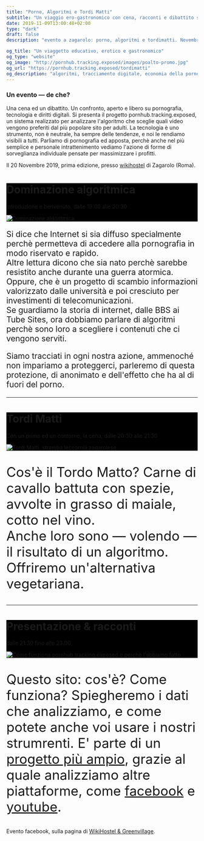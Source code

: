 ```yaml
---
title: "Porno, Algoritmi e Tordi Matti"
subtitle: "Un viaggio ero-gastronomico con cena, racconti e dibattito sul progetto pornhub.tracking.exposed"
date: 2019-11-09T13:00:48+02:00
type: "dark"
draft: false
description: "evento a zagarolo: porno, algoritmi e tordimatti. Novembre 2019"

og_title: "Un viaggetto educativo, erotico e gastronomico"
og_type: "website"
og_image: "http://pornhub.tracking.exposed/images/poalto-promo.jpg"
og_url: "https://pornhub.tracking.exposed/tordimatti"
og_description: "algoritmi, tracciamento digitale, economia della pornografia. Una analisi dell'algoritmo di pornhub e come questo influice sulla nostra percezione della sessualità"
---
```


### Un evento ― de che?

Una cena ed un dibattito. Un confronto, aperto e libero su pornografia, tecnologia e diritti digitali.
Si presenta il progetto pornhub.tracking.exposed, un sistema realizzato per analizzare l'algoritmo che sceglie quali video vengono preferiti dal più popolare sito per adulti.
La tecnologia è uno strumento, non è neutrale, ha sempre delle tendenze, e noi le rendiamo visibili a tutti.
Parliamo di pornografia ed apposta, perchè anche nel più semplice e personale intrattenimento vediamo l'azione di forme di sorveglianza individuale pensate per massimizzare i profitti.

Il 20 Novembre 2019, prima edizione, presso [wikihostel](https://wikihostel.it) di Zagarolo (Roma).

<div class="row">
  <div class="col-sm-6">
    <div class="card" style="background-color:black">
      <div class="card-body">
        <h1 class="card-title">Dominazione algoritmica</h1>
        <p class="card-text">Introduzione e benvenuto, dalle 19:00 alle 20:30</p>
      </div>
      <img class="card-img-top" src="/images/algorithmdom.svg" alt="Dominazione algoritmica">
    </div>
  </div>
  <div class="col-sm-6">
    <p style="font-size:1.5em" class="font-weight-light">
      Si dice che Internet si sia diffuso specialmente perchè permetteva di accedere alla pornografia in modo riservato e rapido.
      <br>
      Altre lettura dicono che sia nato perchè sarebbe resistito anche durante una guerra atormica.
      <br>
      Oppure, che è un progetto di scambio informazioni valorizzato dalle università e poi cresciuto per investimenti di telecomunicazioni.
      <br>
      Se guardiamo la storia di internet, dalle BBS ai Tube Sites, ora dobbiamo parlare di algoritmi perchè sono loro a scegliere i contenuti che ci vengono serviti.
    </p>
    <p style="font-size:1.5em" class="font-weight-light">
      Siamo tracciati in ogni nostra azione, ammenoché non impariamo a proteggerci, parleremo di questa protezione, di anonimato e dell'effetto che ha al di fuori del porno.
    </p>
  </div>
</div>

---

<div class="row">
  <div class="col-sm-6">
    <div class="card" style="background-color:black">
      <div class="card-body">
        <h1 class="card-title">Tordi Matti</h1>
        <p class="card-text">Con un primo ed un contorno, la cena, dalle 20:30 alle 21:30</p>
      </div>
      <img class="card-img-top" src="/images/tordi-matti-di-zagarolo.jpg" alt="Tordi Matti, stramba leccornia zagarolese">
    </div>
  </div>
  <div class="col-sm-6">
    <p style="font-size:2.5em" class="font-weight-light">
      Cos'è il Tordo Matto? Carne di cavallo battuta con spezie, avvolte in grasso di maiale, cotto nel vino.
      <br>
      Anche loro sono ― volendo ― il risultato di un algoritmo.
      <br>
      Offriremo un'alternativa vegetariana.
    </p>
  </div>
</div>

---

<div class="row">
  <div class="col-sm-6">
    <div class="card" style="background-color:black">
      <div class="card-body">
        <h1 class="card-title">Presentazione & racconti</h1>
        <p class="card-text">dalle 21:30 fino alle 23:00</p>
      </div>
      <img class="card-img-top" src="/images/pov.svg" alt="Come funziona pornhub.tracking.exposed e perchè l'abbiamo fatto">
    </div>
  </div>
  <div class="col-sm-6">
    <p style="font-size:2.5em" class="font-weight-light">
      Questo sito: cos'è? Come funziona? Spiegheremo i dati che analizziamo, e come potete anche voi usare i nostri strumrenti. E' parte di un <a href="https://tracking.exposed">progetto più ampio</a>, grazie al quale analizziamo altre piattaforme, come <a href="https://facebook.tracking.exposed">facebook</a> e <a href="https://youtube.tracking.exposed">youtube</a>.
    </p>
  </div>
</div>

Evento facebook, sulla pagina di [WikiHostel & Greenvillage](https://www.facebook.com/events/514731399080540/).
